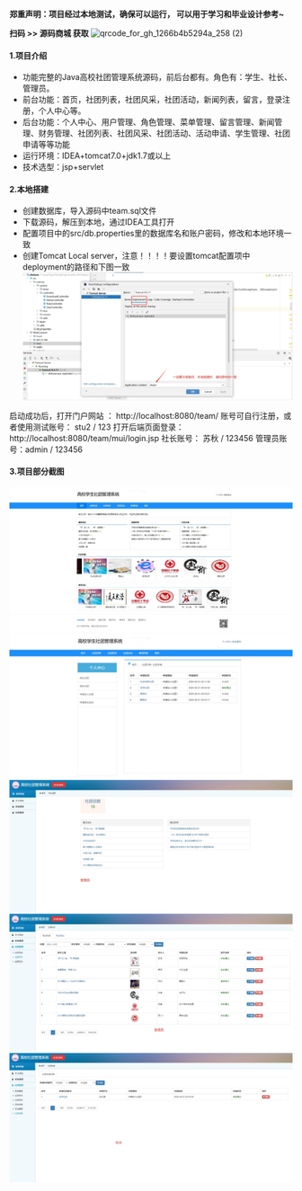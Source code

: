  **郑重声明：项目经过本地测试，确保可以运行， 可以用于学习和毕业设计参考~** 

**扫码 >> 源码商城 获取** ![qrcode_for_gh_1266b4b5294a_258 (2)](https://github.com/user-attachments/assets/45838afd-19a8-4cdc-bdd5-74b9c76fb241)


#### 1.项目介绍
- 功能完整的Java高校社团管理系统源码，前后台都有。角色有：学生、社长、管理员。
- 前台功能：首页，社团列表，社团风采，社团活动，新闻列表，留言，登录注册，个人中心等。
- 后台功能：个人中心、用户管理、角色管理、菜单管理、留言管理、新闻管理、财务管理、社团列表、社团风采、社团活动、活动申请、学生管理、社团申请等等功能
- 运行环境：IDEA+tomcat7.0+jdk1.7或以上
- 技术选型：jsp+servlet

#### 2.本地搭建
- 创建数据库，导入源码中team.sql文件
- 下载源码，解压到本地，通过IDEA工具打开
- 配置项目中的src/db.properties里的数据库名和账户密码，修改和本地环境一致
- 创建Tomcat Local server，注意！！！！要设置tomcat配置项中deployment的路径和下图一致
![输入图片说明](6.png)

启动成功后，打开门户网站 ： http://localhost:8080/team/  账号可自行注册，或者使用测试账号： stu2 / 123
打开后端页面登录：http://localhost:8080/team/mui/login.jsp  社长账号： 苏秋 / 123456   管理员账号：admin / 123456

#### 3.项目部分截图
![输入图片说明](1.png)![输入图片说明](2.png)![输入图片说明](3.png)![输入图片说明](4.png)![输入图片说明](5.png)
